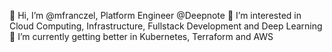 👋 Hi, I’m @mfranczel, Platform Engineer @Deepnote
👀 I’m interested in Cloud Computing, Infrastructure, Fullstack Development and Deep Learning
🌱 I’m currently getting better in Kubernetes, Terraform and AWS

<!---
mfranczel/mfranczel is a ✨ special ✨ repository because its `README.md` (this file) appears on your GitHub profile.
You can click the Preview link to take a look at your changes.
--->
